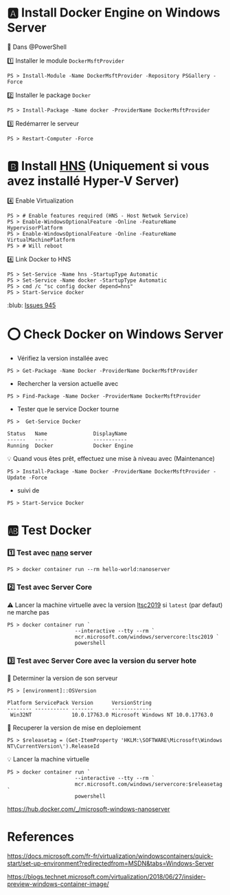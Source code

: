 

# :a: Install Docker Engine on Windows Server 

:pushpin: Dans @PowerShell

:one: Installer le module `DockerMsftProvider`

```
PS > Install-Module -Name DockerMsftProvider -Repository PSGallery -Force
```

:two: Installer le package `Docker`

```
PS > Install-Package -Name docker -ProviderName DockerMsftProvider
```

:three: Redémarrer le serveur

```
PS > Restart-Computer -Force
```

# :b: Install [HNS](https://docs.microsoft.com/en-us/virtualization/windowscontainers/container-networking/architecture) (Uniquement si vous avez installé Hyper-V Server)

:four: Enable Virtualization

```
PS > # Enable features required (HNS - Host Netwok Service)
PS > Enable-WindowsOptionalFeature -Online -FeatureName HypervisorPlatform
PS > Enable-WindowsOptionalFeature -Online -FeatureName VirtualMachinePlatform
PS > # Will reboot
```

:four: Link Docker to HNS 

```
PS > Set-Service -Name hns -StartupType Automatic
PS > Set-Service -Name docker -StartupType Automatic
PS > cmd /c "sc config docker depend=hns"
PS > Start-Service docker
```

:blub: [Issues 945](https://github.com/MicrosoftDocs/Virtualization-Documentation/issues/945)

# :o: Check Docker on Windows Server 

* Vérifiez la version installée avec 

```
PS > Get-Package -Name Docker -ProviderName DockerMsftProvider
```

* Rechercher la version actuelle avec 

```
PS > Find-Package -Name Docker -ProviderName DockerMsftProvider
```

* Tester que le service Docker tourne

```
PS >  Get-Service Docker

Status   Name               DisplayName
------   ----               -----------
Running  Docker             Docker Engine
```

:bulb: Quand vous êtes prêt, effectuez une mise à niveau avec  (Maintenance)

```
PS > Install-Package -Name Docker -ProviderName DockerMsftProvider -Update -Force
```

* suivi de 

```
PS > Start-Service Docker
```


# :ab: Test Docker

### :one: Test avec [nano](https://hub.docker.com/_/microsoft-windows-nanoserver) server

```
PS > docker container run --rm hello-world:nanoserver
```

### :two: Test avec Server Core


:warning: Lancer la machine virtuelle avec la version [ltsc2019](https://docs.microsoft.com/en-us/windows-server/get-started-19/servicing-channels-19#long-term-servicing-channel-ltsc) si `latest` (par defaut) ne marche pas

```
PS > docker container run `
                      --interactive --tty --rm `
                      mcr.microsoft.com/windows/servercore:ltsc2019 `
                      powershell
```

### :three: Test avec Server Core avec la version du server hote


:pushpin: Determiner la version de son serveur

```
PS > [environment]::OSVersion

Platform ServicePack Version      VersionString
-------- ----------- -------      -------------
 Win32NT             10.0.17763.0 Microsoft Windows NT 10.0.17763.0
```

:pushpin: Recuperer la version de mise en deploiement

```
PS > $releasetag = (Get-ItemProperty 'HKLM:\SOFTWARE\Microsoft\Windows NT\CurrentVersion\').ReleaseId
```

:bulb: Lancer la machine virtuelle

```
PS > docker container run `
                      --interactive --tty --rm `
                      mcr.microsoft.com/windows/servercore:$releasetag `
                      powershell
```




https://hub.docker.com/_/microsoft-windows-nanoserver


# References

https://docs.microsoft.com/fr-fr/virtualization/windowscontainers/quick-start/set-up-environment?redirectedfrom=MSDN&tabs=Windows-Server

https://blogs.technet.microsoft.com/virtualization/2018/06/27/insider-preview-windows-container-image/
